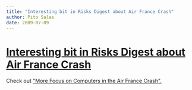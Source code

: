 ```yaml
---
title: "Interesting bit in Risks Digest about Air France Crash"
author: Pito Salas
date: 2009-07-09
---
```

# [Interesting bit in Risks Digest about Air France Crash](None)




Check out ["More Focus on Computers in the Air France
Crash".](<http://catless.ncl.ac.uk/Risks/25.72.html#subj4.1>)


